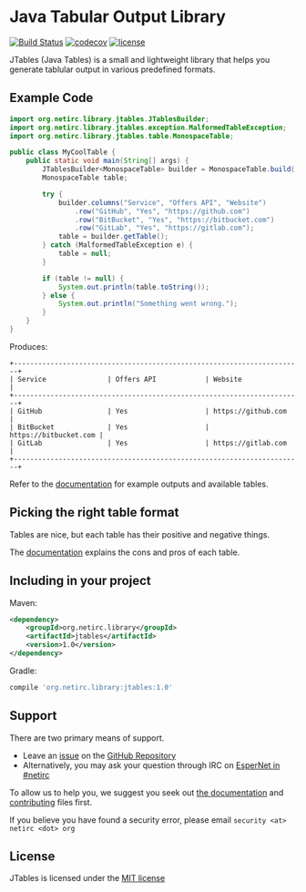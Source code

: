 # Java Tabular Output Library
[![Build Status](https://travis-ci.org/netirc/jtables.svg?branch=master)](https://travis-ci.org/netirc/jtables)
[![codecov](https://codecov.io/gh/netirc/jtables/branch/master/graph/badge.svg?token=5lx0UPnByX)](https://codecov.io/gh/netirc/jtables)
[![license](https://img.shields.io/badge/license-MIT-brightgreen.svg)](LICENSE)

JTables (Java Tables) is a small and lightweight library that helps you generate tablular output in various predefined formats.

## Example Code

```java
import org.netirc.library.jtables.JTablesBuilder;
import org.netirc.library.jtables.exception.MalformedTableException;
import org.netirc.library.jtables.table.MonospaceTable;

public class MyCoolTable {
    public static void main(String[] args) {
        JTablesBuilder<MonospaceTable> builder = MonospaceTable.build();
        MonospaceTable table;

        try {
            builder.columns("Service", "Offers API", "Website")
                .row("GitHub", "Yes", "https://github.com")
                .row("BitBucket", "Yes", "https://bitbucket.com")
                .row("GitLab", "Yes", "https://gitlab.com");
            table = builder.getTable();
        } catch (MalformedTableException e) {
            table = null;
        }

        if (table != null) {
            System.out.println(table.toString());
        } else {
            System.out.println("Something went wrong.");
        }
    }
}
```

Produces:

```
+-----------------------------------------------------------------------+
| Service               | Offers API            | Website               |
+-----------------------------------------------------------------------+
| GitHub                | Yes                   | https://github.com    |
| BitBucket             | Yes                   | https://bitbucket.com |
| GitLab                | Yes                   | https://gitlab.com    |
+-----------------------------------------------------------------------+
```

Refer to the [documentation](docs) for example outputs and available tables.

## Picking the right table format

Tables are nice, but each table has their positive and negative things.

The [documentation](docs/tables) explains the cons and pros of each table.

## Including in your project

Maven:

```xml
<dependency>
    <groupId>org.netirc.library</groupId>
    <artifactId>jtables</artifactId>
    <version>1.0</version>
</dependency>
```

Gradle:

```groovy
compile 'org.netirc.library:jtables:1.0'
```

## Support

There are two primary means of support.

- Leave an [issue](https://github.com/netirc/jtables/issues/new) on the [GitHub Repository](https://github.com/netirc/jtables)
- Alternatively, you may ask your question through IRC on [EsperNet in #netirc](https://webchat.esper.net?channels=netirc&nick=jtables_...)

To allow us to help you, we suggest you seek out [the documentation](docs) and [contributing](CONTRIBUTING.md) files first.

If you believe you have found a security error, please email `security <at> netirc <dot> org`

## License

JTables is licensed under the [MIT license](LICENSE)
